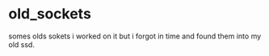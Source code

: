 # old_sockets
somes olds sokets i worked on it but i forgot in time and found them into my old ssd.
